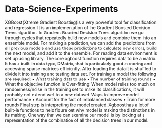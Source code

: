 # Data-Science-Experiments
XGBoost(Xtreme Gradient Boosting)is a very powerful tool for classification and regression. It is an implementation of the Gradient Boosted Decision Trees algorithm. In Gradient Boosted Decision Trees algorithm we go through cycles that repeatedly build new models and combine them into an ensemble model. For making a prediction, we can add the predictions from all previous models and use these predictions to calculate new errors, build the next model, and add it to the ensemble.
For reading data environment is set up using library. The core xgboost function requires data to be a matrix. It has a built-in data type, DMatrix, that is particularly good at storing and accessing sparse matrices efficiently. After loading the data it is shuffled to divide it into training and testing data set.
For training a model the following are required:
•	What training data to use
•	The number of training rounds
•	What the objective function is
Over-fitting: When model relies too much on randomness/noise in the training set to make its classifications, it will probably not extend well to a new dataset.
Ways to improve model performance
•	Account for the fact of imbalanced classes
•	Train for more rounds
Final step is interpreting the model created. Xgboost has a lot of built-in functions to help figure out why model is making the distinctions in its making. One way that we can examine our model is by looking at a representation of the combination of all the decision trees in our model.

